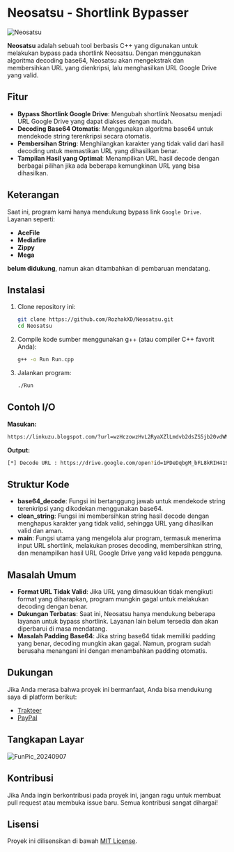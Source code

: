 # Neosatsu - Shortlink Bypasser
![Neosatsu](https://github.com/user-attachments/assets/ad117e99-aa71-4ed7-8d79-9f344d019ac2)

**Neosatsu** adalah sebuah tool berbasis C++ yang digunakan untuk melakukan bypass pada shortlink Neosatsu. Dengan menggunakan algoritma decoding base64, Neosatsu akan mengekstrak dan membersihkan URL yang dienkripsi, lalu menghasilkan URL Google Drive yang valid.

## Fitur
- **Bypass Shortlink Google Drive**: Mengubah shortlink Neosatsu menjadi URL Google Drive yang dapat diakses dengan mudah.
- **Decoding Base64 Otomatis**: Menggunakan algoritma base64 untuk mendekode string terenkripsi secara otomatis.
- **Pembersihan String**: Menghilangkan karakter yang tidak valid dari hasil decoding untuk memastikan URL yang dihasilkan benar.
- **Tampilan Hasil yang Optimal**: Menampilkan URL hasil decode dengan berbagai pilihan jika ada beberapa kemungkinan URL yang bisa dihasilkan.

## Keterangan
Saat ini, program kami hanya mendukung bypass link `Google Drive`. Layanan seperti:

- **AceFile**
- **Mediafire**
- **Zippy**
- **Mega**

**belum didukung**, namun akan ditambahkan di pembaruan mendatang.

## Instalasi
1. Clone repository ini:
    ```bash
    git clone https://github.com/RozhakXD/Neosatsu.git
    cd Neosatsu
    ```
2. Compile kode sumber menggunakan g++ (atau compiler C++ favorit Anda):
    ```bash
    g++ -o Run Run.cpp
    ```
3. Jalankan program:
    ```bash
    ./Run
    ```

## Contoh I/O
**Masukan:**
```bash
https://linkuzu.blogspot.com/?url=wzHczowzHvL2RyaXZlLmdvb2dsZS5jb20vdWM/aWQ9MVBEZURxYmdNX2JGTDhrUklINDE5dG1xNHZxb1BtQ3N1oLf
```
**Output:**
```bash
[*] Decode URL : https://drive.google.com/open?id=1PDeDqbgM_bFL8kRIH419tmq4vqoPmCsu
```

## Struktur Kode
- **base64_decode**: Fungsi ini bertanggung jawab untuk mendekode string terenkripsi yang dikodekan menggunakan base64.
- **clean_string**: Fungsi ini membersihkan string hasil decode dengan menghapus karakter yang tidak valid, sehingga URL yang dihasilkan valid dan aman.
- **main**: Fungsi utama yang mengelola alur program, termasuk menerima input URL shortlink, melakukan proses decoding, membersihkan string, dan menampilkan hasil URL Google Drive yang valid kepada pengguna.

## Masalah Umum
- **Format URL Tidak Valid**: Jika URL yang dimasukkan tidak mengikuti format yang diharapkan, program mungkin gagal untuk melakukan decoding dengan benar.
- **Dukungan Terbatas**: Saat ini, Neosatsu hanya mendukung beberapa layanan untuk bypass shortlink. Layanan lain belum tersedia dan akan diperbarui di masa mendatang.
- **Masalah Padding Base64**: Jika string base64 tidak memiliki padding yang benar, decoding mungkin akan gagal. Namun, program sudah berusaha menangani ini dengan menambahkan padding otomatis.

## Dukungan
Jika Anda merasa bahwa proyek ini bermanfaat, Anda bisa mendukung saya di platform berikut:

- [Trakteer](https://trakteer.id/rozhak_official/tip)
- [PayPal](https://paypal.me/rozhak9)

## Tangkapan Layar
![FunPic_20240907](https://github.com/user-attachments/assets/1cfe0727-0374-4537-a8a3-b6610acd0194)

## Kontribusi
Jika Anda ingin berkontribusi pada proyek ini, jangan ragu untuk membuat pull request atau membuka issue baru. Semua kontribusi sangat dihargai!

## Lisensi
Proyek ini dilisensikan di bawah [MIT License](https://github.com/RozhakXD/Neosatsu?tab=MIT-1-ov-file).
